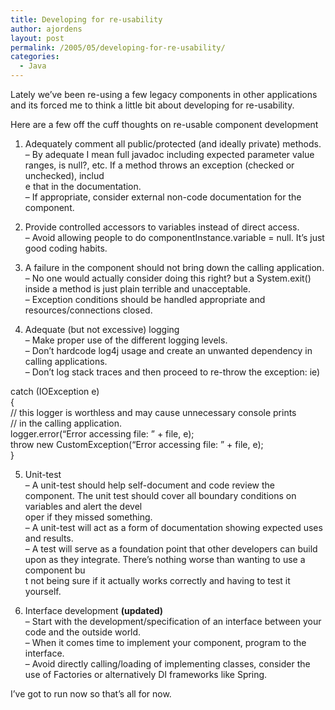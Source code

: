 ```yaml
---
title: Developing for re-usability
author: ajordens
layout: post
permalink: /2005/05/developing-for-re-usability/
categories:
  - Java
---
```

Lately we&#8217;ve been re-using a few legacy components in other applications and its forced me to think a little bit about developing for re-usability.

Here are a few off the cuff thoughts on re-usable component development

1) Adequately comment all public/protected (and ideally private) methods.  
&#8211; By adequate I mean full javadoc including expected parameter value ranges, is null?, etc. If a method throws an exception (checked or unchecked), includ  
e that in the documentation.  
&#8211; If appropriate, consider external non-code documentation for the component.

2) Provide controlled accessors to variables instead of direct access.  
&#8211; Avoid allowing people to do componentInstance.variable = null. It&#8217;s just good coding habits.

3) A failure in the component should not bring down the calling application.  
&#8211; No one would actually consider doing this right? but a System.exit() inside a method is just plain terrible and unacceptable.  
&#8211; Exception conditions should be handled appropriate and resources/connections closed. 

4) Adequate (but not excessive) logging  
&#8211; Make proper use of the different logging levels.  
&#8211; Don&#8217;t hardcode log4j usage and create an unwanted dependency in calling applications.  
&#8211; Don&#8217;t log stack traces and then proceed to re-throw the exception: ie)

catch (IOException e)  
{  
// this logger is worthless and may cause unnecessary console prints  
// in the calling application.  
logger.error(&#8220;Error accessing file: &#8221; + file, e);  
throw new CustomException(&#8220;Error accessing file: &#8221; + file, e);  
}

5) Unit-test  
&#8211; A unit-test should help self-document and code review the component. The unit test should cover all boundary conditions on variables and alert the devel  
oper if they missed something.  
&#8211; A unit-test will act as a form of documentation showing expected uses and results.  
&#8211; A test will serve as a foundation point that other developers can build upon as they integrate. There&#8217;s nothing worse than wanting to use a component bu  
t not being sure if it actually works correctly and having to test it yourself.

6) Interface development **(updated)**  
&#8211; Start with the development/specification of an interface between your code and the outside world.  
&#8211; When it comes time to implement your component, program to the interface.  
&#8211; Avoid directly calling/loading of implementing classes, consider the use of Factories or alternatively DI frameworks like Spring.

I&#8217;ve got to run now so that&#8217;s all for now.